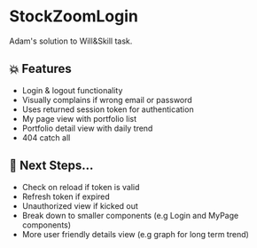 # StockZoomLogin

Adam's solution to Will&Skill task.


## :boom: Features

* Login & logout functionality
* Visually complains if wrong email or password
* Uses returned session token for authentication
* My page view with portfolio list
* Portfolio detail view with daily trend
* 404 catch all

## :runner: Next Steps...

* Check on reload if token is valid
* Refresh token if expired
* Unauthorized view if kicked out
* Break down to smaller components (e.g Login and MyPage components)
* More user friendly details view (e.g graph for long term trend)

